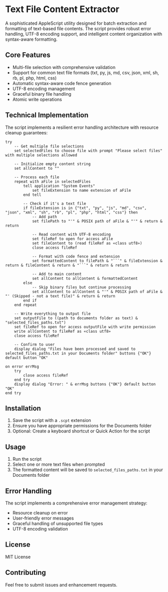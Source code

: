 # Text File Content Extractor

A sophisticated AppleScript utility designed for batch extraction and formatting of text-based file contents. The script provides robust error handling, UTF-8 encoding support, and intelligent content organization with syntax-aware formatting.

## Core Features

- Multi-file selection with comprehensive validation
- Support for common text file formats (txt, py, js, md, csv, json, xml, sh, rb, pl, php, html, css)
- Automatic syntax-aware code fence generation
- UTF-8 encoding management
- Graceful binary file handling
- Atomic write operations

## Technical Implementation

The script implements a resilient error handling architecture with resource cleanup guarantees:

```applescript
try
    -- Get multiple file selections
    set selectedFiles to choose file with prompt "Please select files" with multiple selections allowed
    
    -- Initialize empty content string
    set allContent to ""
    
    -- Process each file
    repeat with aFile in selectedFiles
        tell application "System Events"
            set fileExtension to name extension of aFile
        end tell
        
        -- Check if it's a text file
        if fileExtension is in {"txt", "py", "js", "md", "csv", "json", "xml", "sh", "rb", "pl", "php", "html", "css"} then
            -- Add path
            set filePath to "'" & POSIX path of aFile & "'" & return & return
            
            -- Read content with UTF-8 encoding
            set fileRef to open for access aFile
            set fileContent to (read fileRef as «class utf8»)
            close access fileRef
            
            -- Format with code fence and extension
            set formattedContent to filePath & "```" & fileExtension & return & fileContent & return & "```" & return & return
            
            -- Add to main content
            set allContent to allContent & formattedContent
        else
            -- Skip binary files but continue processing
            set allContent to allContent & "'" & POSIX path of aFile & "' (Skipped - not a text file)" & return & return
        end if
    end repeat
    
    -- Write everything to output file
    set outputFile to ((path to documents folder as text) & "selected_files_paths.txt")
    set fileRef to open for access outputFile with write permission
    write allContent to fileRef as «class utf8»
    close access fileRef
    
    -- Confirm to user
    display dialog "Files have been processed and saved to selected_files_paths.txt in your Documents folder" buttons {"OK"} default button "OK"
    
on error errMsg
    try
        close access fileRef
    end try
    display dialog "Error: " & errMsg buttons {"OK"} default button "OK"
end try
```

## Installation

1. Save the script with a `.scpt` extension
2. Ensure you have appropriate permissions for the Documents folder
3. Optional: Create a keyboard shortcut or Quick Action for the script

## Usage

1. Run the script
2. Select one or more text files when prompted
3. The formatted content will be saved to `selected_files_paths.txt` in your Documents folder

## Error Handling

The script implements a comprehensive error management strategy:
- Resource cleanup on error
- User-friendly error messages
- Graceful handling of unsupported file types
- UTF-8 encoding validation

## License

MIT License

## Contributing

Feel free to submit issues and enhancement requests.

